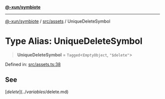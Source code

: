 [**@-xun/symbiote**](../../../README.md)

***

[@-xun/symbiote](../../../README.md) / [src/assets](../README.md) / UniqueDeleteSymbol

# Type Alias: UniqueDeleteSymbol

> **UniqueDeleteSymbol** = `Tagged`\<`EmptyObject`, `"$delete"`\>

Defined in: [src/assets.ts:38](https://github.com/Xunnamius/symbiote/blob/3044ba2654d63523648bf35278fa1c752d878990/src/assets.ts#L38)

## See

[$delete](../variables/$delete.md)

